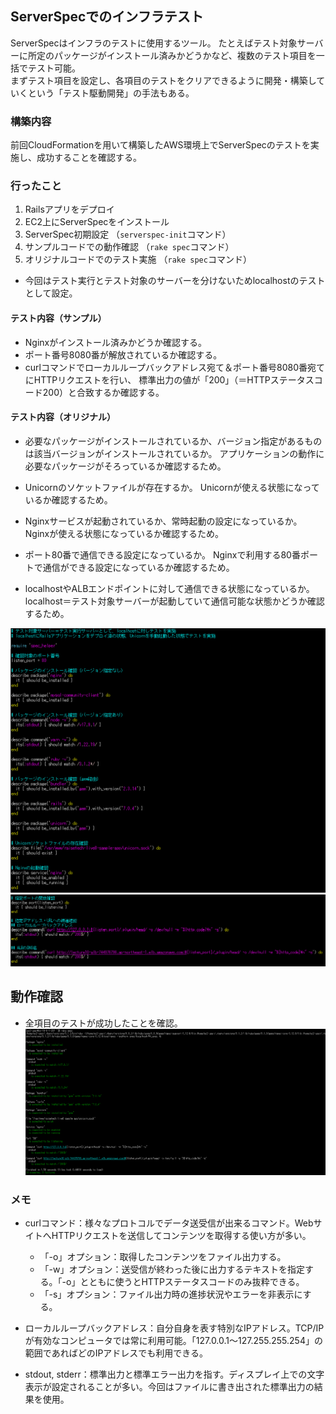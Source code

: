 ## ServerSpecでのインフラテスト
ServerSpecはインフラのテストに使用するツール。
たとえばテスト対象サーバーに所定のパッケージがインストール済みかどうかなど、複数のテスト項目を一括でテスト可能。  
まずテスト項目を設定し、各項目のテストをクリアできるように開発・構築していくという「テスト駆動開発」の手法もある。  

### 構築内容
前回CloudFormationを用いて構築したAWS環境上でServerSpecのテストを実施し、成功することを確認する。

### 行ったこと
1. Railsアプリをデプロイ
2. EC2上にServerSpecをインストール
3. ServerSpec初期設定 （`serverspec-init`コマンド）
4. サンプルコードでの動作確認 （`rake spec`コマンド）
5. オリジナルコードでのテスト実施 （`rake spec`コマンド）

- 今回はテスト実行とテスト対象のサーバーを分けないためlocalhostのテストとして設定。

#### テスト内容（サンプル）
- Nginxがインストール済みかどうか確認する。
- ポート番号8080番が解放されているか確認する。
- curlコマンドでローカルループバックアドレス宛て＆ポート番号8080番宛てにHTTPリクエストを行い、
標準出力の値が「200」（＝HTTPステータスコード200）と合致するか確認する。

#### テスト内容（オリジナル）
- 必要なパッケージがインストールされているか、バージョン指定があるものは該当バージョンがインストールされているか。
アプリケーションの動作に必要なパッケージがそろっているか確認するため。

- Unicornのソケットファイルが存在するか。
Unicornが使える状態になっているか確認するため。

- Nginxサービスが起動されているか、常時起動の設定になっているか。
Nginxが使える状態になっているか確認するため。

- ポート80番で通信できる設定になっているか。
Nginxで利用する80番ポートで通信ができる設定になっているか確認するため。

- localhostやALBエンドポイントに対して通信できる状態になっているか。
localhost＝テスト対象サーバーが起動していて通信可能な状態かどうか確認するため。

![テスト内容1](images/8_serverspec/test1.png)  
![テスト内容2](images/8_serverspec/test2.png) 

## 動作確認
- 全項目のテストが成功したことを確認。  
![テスト結果](images/8_serverspec/test_results.png) 

### メモ
- curlコマンド：様々なプロトコルでデータ送受信が出来るコマンド。WebサイトへHTTPリクエストを送信してコンテンツを取得する使い方が多い。
  - 「-o」オプション：取得したコンテンツをファイル出力する。
  - 「-w」オプション：送受信が終わった後に出力するテキストを指定する。「-o」とともに使うとHTTPステータスコードのみ抜粋できる。
  - 「-s」オプション：ファイル出力時の進捗状況やエラーを非表示にする。
  
- ローカルループバックアドレス：自分自身を表す特別なIPアドレス。TCP/IPが有効なコンピュータでは常に利用可能。「127.0.0.1～127.255.255.254」の範囲であればどのIPアドレスでも利用できる。

- stdout, stderr：標準出力と標準エラー出力を指す。ディスプレイ上での文字表示が設定されることが多い。今回はファイルに書き出された標準出力の結果を使用。